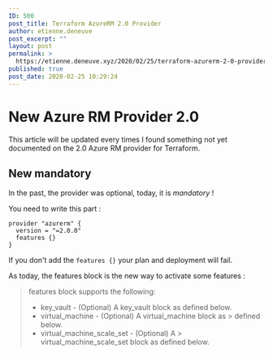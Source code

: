 ```yaml
---
ID: 500
post_title: Terraform AzureRM 2.0 Provider
author: etienne.deneuve
post_excerpt: ""
layout: post
permalink: >
  https://etienne.deneuve.xyz/2020/02/25/terraform-azurerm-2-0-provider/
published: true
post_date: 2020-02-25 10:29:24
---
```

<h1>New Azure RM Provider 2.0</h1>
This article will be updated every times I found something not yet documented on the 2.0 Azure RM provider for Terraform.
<h2>New mandatory</h2>
In the past, the provider was optional, today, it is <em>mandatory</em> !

You need to write this part :
<pre><code class="language-HCL">provider "azurerm" {
  version = "=2.0.0"
  features {}
}
</code></pre>
If you don't add the <code>features {}</code> your plan and deployment will fail.

As today, the features block is the new way to activate some features :
<blockquote>
  features block supports the following:
<ul>
 	<li>key_vault - (Optional) A key_vault block as defined below.</li>
 	<li>virtual_machine - (Optional) A virtual_machine block as &gt; defined below.</li>
 	<li>virtual_machine_scale_set - (Optional) A &gt; virtual_machine_scale_set block as defined below.</li>
</ul>
</blockquote>
